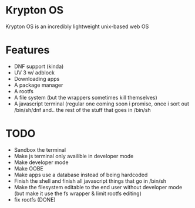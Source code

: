 # Krypton OS 
Krypton OS is an incredibly lightweight unix-based web OS

# Features 
- DNF support (kinda)   
- UV 3 w/ adblock   
- Downloading apps   
- A package manager   
- A rootfs
- A file system (but the wrappers sometimes kill themselves)   
- A javascript terminal (regular one coming soon i promise, once i sort out /bin/sh/dnf and.. the rest of the stuff that goes in /bin/sh   


# TODO
- Sandbox the terminal   
- Make js terminal only availible in developer mode    
- Make developer mode     
- Make OOBE   
- Make apps use a database instead of being hardcoded   
- Finish the shell and finish all javascript things that go in /bin/sh   
- Make the filesystem editable to the end user without developer mode (but make it use the fs wrapper & limit rootfs editing)
- fix rootfs (DONE)
